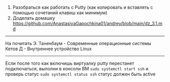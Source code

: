 1) Разобраться как работать с Putty (как копировать и вставлять с помощью сочетаний клавиш как минимум)
2) Доделать домашку https://github.com/AnastasiyaGapochkina01/andrey/blob/main/dz_3.1.md

---

На почитать 
Э. Таненбаум - Современные операционные системы
Кетов Д - Внутреннее устройство Linux

---

Если после того как включишь виртуалку putty перестанет подключаться, выполни в консоли ВМ
```sudo systemctl start ssh``` и проверь статус ```sudo systemctl status ssh```
статус должен быть active
